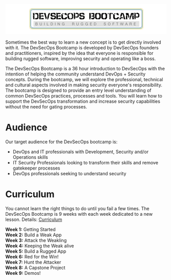 ![DevSecOps BootCamp](./_images/DevSecOpsBootCamp.png)


Sometimes the best way to learn a new concept is to get directly involved with it.  The DevSecOps Bootcamp is developed by DevSecOps founders and practitioners, inspired by the idea that everyone is responsible for building rugged software, improving security and operating like a boss.

The DevSecOps Bootcamp is a 36 hour introduction to DevSecOps with the intention of helping the community understand DevOps + Security concepts.  During the bootcamp, we will explore the professional, technical and cultural aspects involved in making security everyone's responsibility.  The bootcamp is designed to provide an entry level understanding of common DevSecOps practices, processes and tools.  You will learn how to support the DevSecOps transformation and increase security capabilities without the need for gating processes.

# Audience
Our target audience for the DevSecOps bootcamp is:

* DevOps and IT professionals with Development, Security and/or Operations skills  
* IT Security Professionals looking to transform their skills and remove gatekeeper processes
* DevOps professionals seeking to understand security

# Curriculum
You cannot learn the right things to do until you fail a few times.  The DevSecOps Bootcamp is 9 weeks with each week dedicated to a new lesson.  Details: [Curriculum](CURRICULUM.md)

**Week 1:**  Getting Started       
**Week 2:**  Build a Weak App        
**Week 3:**  Attack the Weakling             
**Week 4:**  Keeping the Weak alive       
**Week 5:**  Build a Rugged App        
**Week 6:**  Red for the Win!        
**Week 7:**  Hunt the Attacker        
**Week 8:**  A Capstone Project   
**Week 9:**  Demos!

